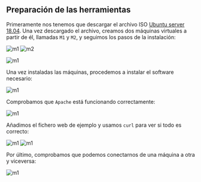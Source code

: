 ## Preparación de las herramientas

Primeramente nos tenemos que descargar el archivo ISO [Ubuntu server 18.04](https://ubuntu.com/download/server). Una vez descargado el archivo, creamos dos máquinas virtuales a partir de él, llamadas `M1` y `M2`, y seguimos los pasos de la instalación:

![m1](./img/1.png)
![m2](./img/2.png)

![m1](./img/3.png)

Una vez instaladas las máquinas, procedemos a instalar el software necesario:

![m1](./img/4.png)

Comprobamos que `Apache` está funcionando correctamente:

![m1](./img/5.png)

Añadimos el fichero web de ejemplo y usamos `curl` para ver si todo es correcto:

![m1](./img/6.png)
![m1](./img/7.png)

Por último, comprobamos que podemos conectarnos de una máquina a otra y viceversa:

![m1](./img/10.png)